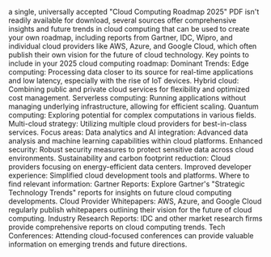 a single, universally accepted "Cloud Computing Roadmap 2025" PDF isn't readily available for download, several sources offer comprehensive insights and future trends in cloud computing that can be used to create your own roadmap, including reports from Gartner, IDC, Wipro, and individual cloud providers like AWS, Azure, and Google Cloud, which often publish their own vision for the future of cloud technology. 
Key points to include in your 2025 cloud computing roadmap:
Dominant Trends:
Edge computing: Processing data closer to its source for real-time applications and low latency, especially with the rise of IoT devices. 
Hybrid cloud: Combining public and private cloud services for flexibility and optimized cost management. 
Serverless computing: Running applications without managing underlying infrastructure, allowing for efficient scaling. 
Quantum computing: Exploring potential for complex computations in various fields. 
Multi-cloud strategy: Utilizing multiple cloud providers for best-in-class services. 
Focus areas:
Data analytics and AI integration: Advanced data analysis and machine learning capabilities within cloud platforms. 
Enhanced security: Robust security measures to protect sensitive data across cloud environments. 
Sustainability and carbon footprint reduction: Cloud providers focusing on energy-efficient data centers. 
Improved developer experience: Simplified cloud development tools and platforms. 
Where to find relevant information:
Gartner Reports:
Explore Gartner's "Strategic Technology Trends" reports for insights on future cloud computing developments. 
Cloud Provider Whitepapers:
AWS, Azure, and Google Cloud regularly publish whitepapers outlining their vision for the future of cloud computing. 
Industry Research Reports:
IDC and other market research firms provide comprehensive reports on cloud computing trends. 
Tech Conferences:
Attending cloud-focused conferences can provide valuable information on emerging trends and future directions. 

